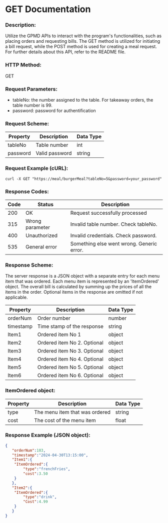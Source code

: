 # GET Documentation

### Description:
Utilize the GPMD APIs to interact with the program's functionalities, such as placing orders and requesting bills. The GET method is utilized for initiating a bill request, while the POST method is used for creating a meal request. For further details about this API, refer to the README file.
### HTTP Method:
GET
### Request Parameters:
- tableNo: the number assigned to the table. For takeaway orders, the table number is 99.
- password: password for authentification
### Request Scheme:
| Property | Description | Data Type |
|---|---|---|
| tableNo | Table number | int |
| password | Valid password | string |
### Request Example (cURL):
```
curl -X GET "https://meal/burgerMeal?tableNo=5&password=your_password"
```
### Response Codes:
| **Code** | **Status** | **Description** |
|---|---|---|
| 200 | OK | Request successfully processed |
| 315 | Wrong parameter | Invalid table number. Check tableNo. |
| 400 | Unauthorized | Invalid credentials. Check password. |
| 535 | General error | Something else went wrong. Generic error. |

### Response Scheme:
The server response is a JSON object with a separate entry for each menu item that was ordered. Each menu item is represented by an 'ItemOrdered' object. The overall bill is calculated by summing up the prices of all the items in the order. Optional items in the response are omitted if not applicable.

| Property | Description | Data Type |
|---|---|---|
| orderNum | Order number | number |
| timestamp | Time stamp of the response | string |
| Item1 | Ordered item No 1 | object |
| Item2 | Ordered item No 2. Optional | object |
| Item3 | Ordered item No 3. Optional | object |
| Item4 | Ordered item No 4. Optional | object |
| Item5 | Ordered item No 5. Optional | object |
| Item6 | Ordered item No 6. Optional | object |

### ItemOrdered object:
| **Property** | **Description** | **Data Type** |
|---|---|---|
| type | The menu item that was ordered | string |
| cost | The cost of the menu item | float |

### Response Example (JSON object):
```json
{
   "orderNum":103,
   "timestamp":"2024-04-30T13:15:00",
   "Item1":{
  	"ItemOrdered":{
     	"type":"frenchFries",
     	"cost":3.50
  	}
   },
   "Item2":{
  	"ItemOrdered":{
     	"type":"drink",
     	"Cost":4.99
  	}
   }
}
```
